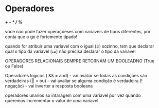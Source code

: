 # Operadores
***+ - * / %***

voce nao pode fazer operaçõeses com variaveis de tipos diferentes, por conta que o go é fortemente tipado!

quando for atribuir uma variavel com o igual (***=***) sozinho, tem que declarar qual o tipo da variavel 
(***:=***) não precisa declarar o tipo da variavel

OPERADORES RELACIONAIS SEMPRE RETORNAM UM BOOLEADNO (True ou False)

Operadores logicos 
( && = and) - vai avaliar se todas as condições são verdadeiras
(|| = ou) - vai avaliar se alguma condição é verdadeira
(! negação) - vai inverter a resposta booleana

operadores unarios so intaragem com uma variavel por vez
quando queremos incrementar o valor de uma variavel

